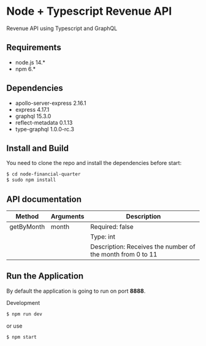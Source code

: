 # Node + Typescript Revenue API

Revenue API using Typescript and GraphQL

## Requirements

- node.js 14.*
- npm 6.*

## Dependencies

- apollo-server-express 2.16.1
- express 4.17.1
- graphql 15.3.0
- reflect-metadata 0.1.13
- type-graphql 1.0.0-rc.3

## Install and Build

You need to clone the repo and install the dependencies before start:

```sh
$ cd node-financial-quarter
$ sudo npm install
```
## API documentation

| Method        | Arguments | Description |
| ------------- | --------- | ----------- |
| getByMonth    | month     | Required: false|
|               |           | Type: int|
|               |           | Description: Receives the number of the month from 0  to 11|

## Run the Application

By default the application is going to run on port **8888**.  

Development

```sh
$ npm run dev
```

or use

```sh
$ npm start
```
